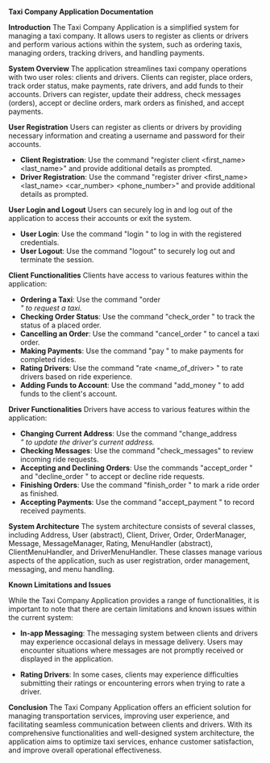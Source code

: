 **Taxi Company Application Documentation**

**Introduction**
The Taxi Company Application is a simplified system for managing a taxi company. It allows users to register as clients or drivers and perform various actions within the system, such as ordering taxis, managing orders, tracking drivers, and handling payments.

**System Overview**
The application streamlines taxi company operations with two user roles: clients and drivers. Clients can register, place orders, track order status, make payments, rate drivers, and add funds to their accounts. Drivers can register, update their address, check messages (orders), accept or decline orders, mark orders as finished, and accept payments.

**User Registration**
Users can register as clients or drivers by providing necessary information and creating a username and password for their accounts.

- **Client Registration**: Use the command "register client <username> <password> <first_name> <last_name>" and provide additional details as prompted.
- **Driver Registration**: Use the command "register driver <username> <password> <first_name> <last_name> <car_number> <phone_number>" and provide additional details as prompted.

**User Login and Logout**
Users can securely log in and log out of the application to access their accounts or exit the system.

- **User Login**: Use the command "login <username> <password>" to log in with the registered credentials.
- **User Logout**: Use the command "logout" to securely log out and terminate the session.

**Client Functionalities**
Clients have access to various features within the application:

- **Ordering a Taxi**: Use the command "order <address> <destination>" to request a taxi.
- **Checking Order Status**: Use the command "check_order <id>" to track the status of a placed order.
- **Cancelling an Order**: Use the command "cancel_order <id>" to cancel a taxi order.
- **Making Payments**: Use the command "pay <id> <amount>" to make payments for completed rides.
- **Rating Drivers**: Use the command "rate <name_of_driver> <rating>" to rate drivers based on ride experience.
- **Adding Funds to Account**: Use the command "add_money <amount>" to add funds to the client's account.

**Driver Functionalities**
Drivers have access to various features within the application:

- **Changing Current Address**: Use the command "change_address <address>" to update the driver's current address.
- **Checking Messages**: Use the command "check_messages" to review incoming ride requests.
- **Accepting and Declining Orders**: Use the commands "accept_order <id> <minutes>" and "decline_order <id>" to accept or decline ride requests.
- **Finishing Orders**: Use the command "finish_order <id>" to mark a ride order as finished.
- **Accepting Payments**: Use the command "accept_payment <id> <amount>" to record received payments.

**System Architecture**
The system architecture consists of several classes, including Address, User (abstract), Client, Driver, Order, OrderManager, Message, MessageManager, Rating, MenuHandler (abstract), ClientMenuHandler, and DriverMenuHandler. These classes manage various aspects of the application, such as user registration, order management, messaging, and menu handling.

**Known Limitations and Issues**

While the Taxi Company Application provides a range of functionalities, it is important to note that there are certain limitations and known issues within the current system:

- **In-app Messaging**: The messaging system between clients and drivers may experience occasional delays in message delivery. Users may encounter situations where messages are not promptly received or displayed in the application.

- **Rating Drivers**: In some cases, clients may experience difficulties submitting their ratings or encountering errors when trying to rate a driver. 

**Conclusion**
The Taxi Company Application offers an efficient solution for managing transportation services, improving user experience, and facilitating seamless communication between clients and drivers. With its comprehensive functionalities and well-designed system architecture, the application aims to optimize taxi services, enhance customer satisfaction, and improve overall operational effectiveness.
